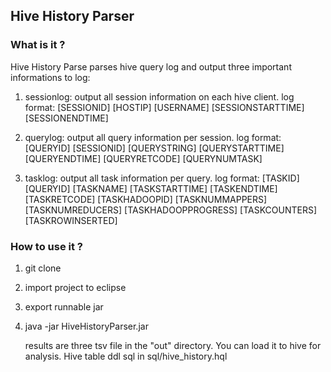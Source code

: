 ## Hive History Parser

### What is it ?

  Hive History Parse parses hive query log and output three important informations to log:

1. sessionlog: output all session information on each hive client. 
log format:
[SESSIONID]	[HOSTIP]	[USERNAME]	[SESSIONSTARTTIME]	[SESSIONENDTIME]

2. querylog: output all query information per session.
log format:
[QUERYID]	[SESSIONID]	[QUERYSTRING]	[QUERYSTARTTIME]	[QUERYENDTIME]	[QUERYRETCODE]	[QUERYNUMTASK]

3. tasklog: output all task information per query.
log format:
[TASKID]	[QUERYID]	[TASKNAME]	[TASKSTARTTIME]	[TASKENDTIME]	[TASKRETCODE]	[TASKHADOOPID]	[TASKNUMMAPPERS]	[TASKNUMREDUCERS]	[TASKHADOOPPROGRESS]	[TASKCOUNTERS]	[TASKROWINSERTED]

### How to use it ?

1. git clone 

2. import project to eclipse

3. export runnable jar

4. java -jar HiveHistoryParser.jar
   
   results are three tsv file in the "out" directory. You can load it to hive for analysis. Hive table ddl sql in sql/hive_history.hql


